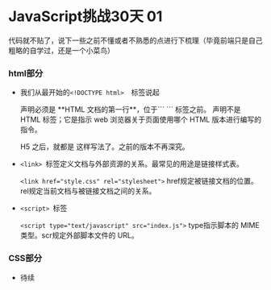 # JavaScript挑战30天 01
代码就不贴了，说下一些之前不懂或者不熟悉的点进行下梳理（毕竟前端只是自己粗略的自学过，还是一个小菜鸟）

### html部分
* 我们从最开始的```<!DOCTYPE html>  ```标签说起

	
	<!DOCTYPE> 声明必须是 **HTML 文档的第一行**，位于```<html> ``` 标签之前。
	<!DOCTYPE> 声明不是 HTML 标签；它是指示 web 浏览器关于页面使用哪个 HTML 版本进行编写的指令。
	H5 之后，就都是<!DOCTYPE html>  这样写法了。之前的版本不再深究。
	
*  ```<link> ```标签定义文档与外部资源的关系。最常见的用途是链接样式表。

	```<link href="style.css" rel="stylesheet">``` href规定被链接文档的位置。rel规定当前文档与被链接文档之间的关系。

*  ```<script> ```标签

	```<script type="text/javascript" src="index.js">``` type指示脚本的 MIME 类型。scr规定外部脚本文件的 URL。
	
### CSS部分
* 待续